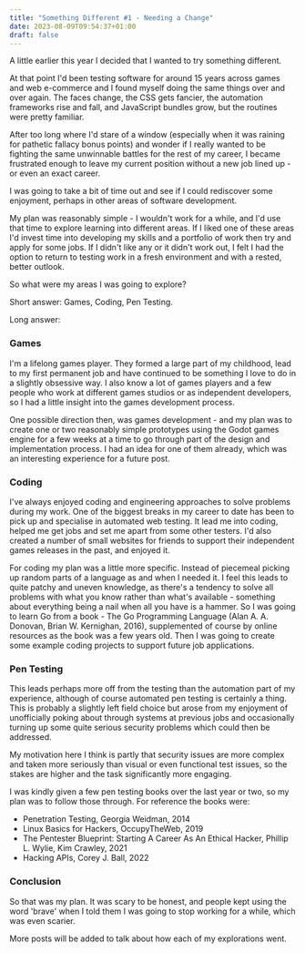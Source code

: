 ```yaml
---
title: "Something Different #1 - Needing a Change"
date: 2023-08-09T09:54:37+01:00
draft: false
---
```


 A little earlier this year I decided that I wanted to try something different.<!--more-->

At that point I'd been testing software for around 15 years across games and web e-commerce and I found myself doing the same things over and over again. The faces change, the CSS gets fancier, the automation frameworks rise and fall, and JavaScript bundles grow, but the routines were pretty familiar.

After too long where I'd stare of a window (especially when it was raining for pathetic fallacy bonus points) and wonder if I really wanted to be fighting the same unwinnable battles for the rest of my career, I became frustrated enough to leave my current position without a new job lined up - or even an exact career.

I was going to take a bit of time out and see if I could rediscover some enjoyment, perhaps in other areas of software development.

My plan was reasonably simple - I wouldn't work for a while, and I'd use that time to explore learning into different areas. If I liked one of these areas I'd invest time into developing my skills and a portfolio of work then try and apply for some jobs. If I didn't like any or it didn't work out, I felt I had the option to return to testing work in a fresh environment and with a rested, better outlook.

So what were my areas I was going to explore?

Short answer: Games, Coding, Pen Testing.

Long answer:

### Games

I'm a lifelong games player. They formed a large part of my childhood, lead to my first permanent job and have continued to be something I love to do in a slightly obsessive way. I also know a lot of games players and a few people who work at different games studios or as independent developers, so I had a little insight into the games development process.

One possible direction then, was games development - and my plan was to create one or two reasonably simple prototypes using the Godot games engine for a few weeks at a time to go through part of the design and implementation process. I had an idea for one of them already, which was an interesting experience for a future post.

### Coding

I've always enjoyed coding and engineering approaches to solve problems during my work. One of the biggest breaks in my career to date has been to pick up and specialise in automated web testing. It lead me into coding, helped me get jobs and set me apart from some other testers. I'd also created a number of small websites for friends to support their independent games releases in the past, and enjoyed it.

For coding my plan was a little more specific. Instead of piecemeal picking up random parts of a language as and when I needed it. I feel this leads to quite patchy and uneven knowledge, as there's a tendency to solve all problems with what you know rather than what's available - something about everything being a nail when all you have is a hammer. So I was going to learn Go from a book - The Go Programming Language (Alan A. A. Donovan, Brian W. Kernighan, 2016), supplemented of course by online resources as the book was a few years old. Then I was going to create some example coding projects to support future job applications.

### Pen Testing

This leads perhaps more off from the testing than the automation part of my experience, although of course automated pen testing is certainly a thing. This is probably a slightly left field choice but arose from my enjoyment of unofficially poking about through systems at previous jobs and occasionally turning up some quite serious security problems which could then be addressed.

My motivation here I think is partly that security issues are more complex and taken more seriously than visual or even functional test issues, so the stakes are higher and the task significantly more engaging.

I was kindly given a few pen testing books over the last year or two, so my plan was to follow those through. For reference the books were:

- Penetration Testing, Georgia Weidman, 2014
- Linux Basics for Hackers, OccupyTheWeb, 2019
- The Pentester Blueprint: Starting A Career As An Ethical Hacker, Phillip L. Wylie, Kim Crawley, 2021
- Hacking APIs, Corey J. Ball, 2022


### Conclusion

So that was my plan. It was scary to be honest, and people kept using the word 'brave' when I told them I was going to stop working for a while, which was even scarier.

More posts will be added to talk about how each of my explorations went.